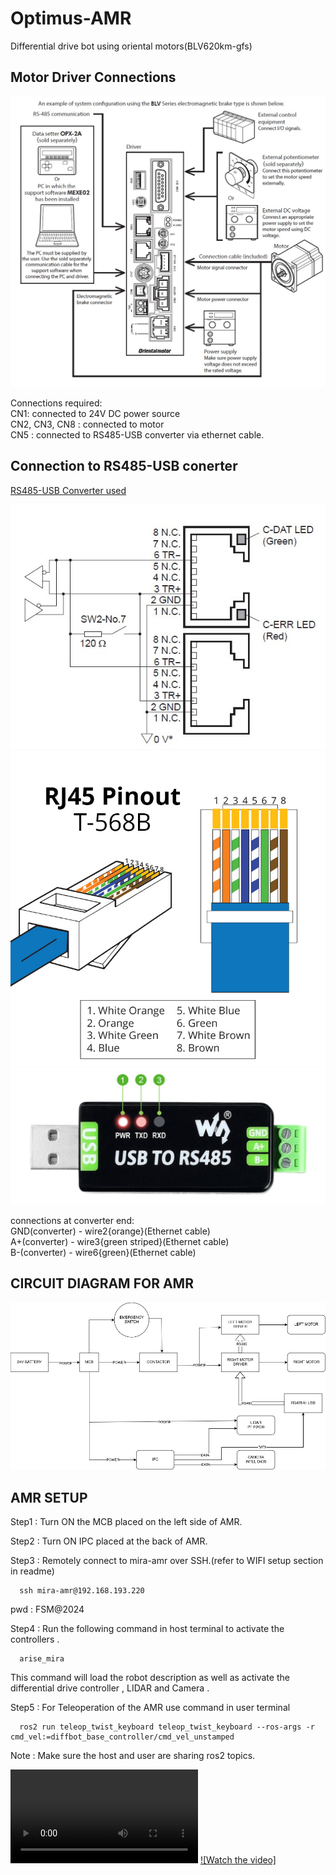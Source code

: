 # Optimus-AMR
Differential drive bot using oriental motors(BLV620km-gfs)

## Motor Driver Connections
![Motor Driver Connection Diagram](Documents/images/Motor_driver_connection.jpg)

Connections required: <br />
CN1: connected to 24V DC power source <br />
CN2, CN3, CN8 : connected to motor <br />
CN5 : connected to RS485-USB converter via ethernet cable. <br />

##  Connection to RS485-USB conerter
[RS485-USB Converter used](https://www.waveshare.com/usb-to-rs485.htm)

![CN5 connection diagram](Documents/images/RS485_connection.jpg)
![Ethernat cable wiring diagram](Documents/images/RJ45-Pinout-T568B.jpg)
![RS485-USB converter](Documents/images/RS485-USB_connector.jpg)

connections at converter end: <br />
GND(converter) - wire2{orange}(Ethernet cable) <br />
A+(converter) - wire3{green striped}(Ethernet cable) <br />
B-(converter) - wire6{green}(Ethernet cable) <br />
## CIRCUIT DIAGRAM FOR AMR
![Circuit Diagram](Documents/images/aMR_circuit_diagram.jpg)
## AMR SETUP
Step1 : Turn ON the MCB placed on the left side of AMR.
<!--![Circuit Diagram](Documents/images/MCB_placement.jpg)-->
Step2 : Turn ON IPC placed at the back of AMR.
<!--![Circuit Diagram](Documents/images/IPC_power.jpg)-->
Step3 : Remotely connect to mira-amr over SSH.(refer to WIFI setup section in readme)
      
      ssh mira-amr@192.168.193.220  

pwd : FSM@2024

Step4 : Run the following command in host terminal to activate the controllers .

      arise_mira

This command will load the robot description as well as activate the differential drive controller , LIDAR and Camera .
      
Step5 : For Teleoperation of the AMR use command in user terminal

      ros2 run teleop_twist_keyboard teleop_twist_keyboard --ros-args -r cmd_vel:=diffbot_base_controller/cmd_vel_unstamped

Note : Make sure the host and user are sharing ros2 topics.
<!--(both systems must have same ROS_DOMAIN and RMW_IMPLEMENTATION-->


<video src="https://github.com/Anindya-1/Optimus-AMR/blob/main/Documents/video/document_6102519452346093974.mp4"></video>
[![Watch the video]]([https://youtu.be/vt5fpE0bzSY](https://github.com/Anindya-1/Optimus-AMR/blob/main/Documents/video/document_6102519452346093974.mp4))


